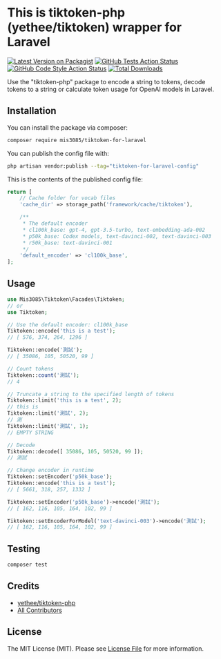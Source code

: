 # This is tiktoken-php (yethee/tiktoken) wrapper for Laravel

[![Latest Version on Packagist](https://img.shields.io/packagist/v/mis3085/tiktoken-for-laravel.svg?style=flat-square)](https://packagist.org/packages/mis3085/tiktoken-for-laravel)
[![GitHub Tests Action Status](https://img.shields.io/github/actions/workflow/status/mis3085/tiktoken-for-laravel/run-tests.yml?branch=main&label=tests&style=flat-square)](https://github.com/mis3085/tiktoken-for-laravel/actions?query=workflow%3Arun-tests+branch%3Amain)
[![GitHub Code Style Action Status](https://img.shields.io/github/actions/workflow/status/mis3085/tiktoken-for-laravel/fix-php-code-style-issues.yml?branch=main&label=code%20style&style=flat-square)](https://github.com/mis3085/tiktoken-for-laravel/actions?query=workflow%3A"Fix+PHP+code+style+issues"+branch%3Amain)
[![Total Downloads](https://img.shields.io/packagist/dt/mis3085/tiktoken-for-laravel.svg?style=flat-square)](https://packagist.org/packages/mis3085/tiktoken-for-laravel)

Use the "tiktoken-php" package to encode a string to tokens, decode tokens to a string or calculate token usage for OpenAI models in Laravel.

## Installation

You can install the package via composer:

```bash
composer require mis3085/tiktoken-for-laravel
```

You can publish the config file with:

```bash
php artisan vendor:publish --tag="tiktoken-for-laravel-config"
```

This is the contents of the published config file:

```php
return [
    // Cache folder for vocab files
    'cache_dir' => storage_path('framework/cache/tiktoken'),

    /**
     * The default encoder
     * cl100k_base: gpt-4, gpt-3.5-turbo, text-embedding-ada-002
     * p50k_base: Codex models, text-davinci-002, text-davinci-003
     * r50k_base: text-davinci-001
     */
    'default_encoder' => 'cl100k_base',
];
```

## Usage

```php
use Mis3085\Tiktoken\Facades\Tiktoken;
// or
use Tiktoken;

// Use the default encoder: cl100k_base
Tiktoken::encode('this is a test');
// [ 576, 374, 264, 1296 ]

Tiktoken::encode('測試');
// [ 35086, 105, 50520, 99 ]

// Count tokens
Tiktoken::count('測試');
// 4

// Truncate a string to the specified length of tokens
Tiktoken::limit('this is a test', 2);
// this is
Tiktoken::limit('測試', 2);
// 測
Tiktoken::limit('測試', 1);
// EMPTY STRING

// Decode
Tiktoken::decode([ 35086, 105, 50520, 99 ]);
// 測試

// Change encoder in runtime
Tiktoken::setEncoder('p50k_base');
Tiktoken::encode('this is a test');
// [ 5661, 318, 257, 1332 ]

Tiktoken::setEncoder('p50k_base')->encode('測試');
// [ 162, 116, 105, 164, 102, 99 ]

Tiktoken::setEncoderForModel('text-davinci-003')->encode('測試');
// [ 162, 116, 105, 164, 102, 99 ]
```

## Testing

```bash
composer test
```

## Credits

- [yethee/tiktoken-php](https://github.com/yethee/tiktoken-php)
- [All Contributors](../../contributors)

## License

The MIT License (MIT). Please see [License File](LICENSE.md) for more information.
